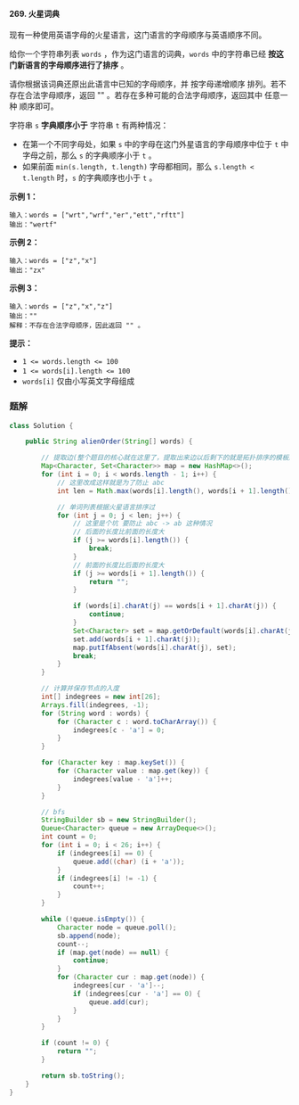 #### 269. 火星词典

现有一种使用英语字母的火星语言，这门语言的字母顺序与英语顺序不同。

给你一个字符串列表 `words` ，作为这门语言的词典，`words` 中的字符串已经 **按这门新语言的字母顺序进行了排序** 。

请你根据该词典还原出此语言中已知的字母顺序，并 按字母递增顺序 排列。若不存在合法字母顺序，返回 "" 。若存在多种可能的合法字母顺序，返回其中 任意一种 顺序即可。

字符串 `s` **字典顺序小于** 字符串 `t` 有两种情况：

* 在第一个不同字母处，如果 `s` 中的字母在这门外星语言的字母顺序中位于 `t` 中字母之前，那么 `s` 的字典顺序小于 `t` 。
* 如果前面 `min(s.length, t.length)` 字母都相同，那么 `s.length < t.length` 时，`s` 的字典顺序也小于 `t` 。

**示例 1：**

```shell
输入：words = ["wrt","wrf","er","ett","rftt"]
输出："wertf"
```

**示例 2：**

```shell
输入：words = ["z","x"]
输出："zx"
```

**示例 3：**

```shell
输入：words = ["z","x","z"]
输出：""
解释：不存在合法字母顺序，因此返回 "" 。
```

**提示：**

- `1 <= words.length <= 100`
- `1 <= words[i].length <= 100`
- `words[i]` 仅由小写英文字母组成

### 题解

```java
class Solution {

    public String alienOrder(String[] words) {

        // 提取边(整个题目的核心就在这里了，提取出来边以后剩下的就是拓扑排序的模板题了)
        Map<Character, Set<Character>> map = new HashMap<>();
        for (int i = 0; i < words.length - 1; i++) {
            // 这里改成这样就是为了防止 abc
            int len = Math.max(words[i].length(), words[i + 1].length());

            // 单词列表根据火星语言排序过
            for (int j = 0; j < len; j++) {
                // 这里是个坑 要防止 abc -> ab 这种情况
                // 后面的长度比前面的长度大
                if (j >= words[i].length()) {
                    break;
                }
                // 前面的长度比后面的长度大
                if (j >= words[i + 1].length()) {
                    return "";
                }

                if (words[i].charAt(j) == words[i + 1].charAt(j)) {
                    continue;
                }
                Set<Character> set = map.getOrDefault(words[i].charAt(j), new HashSet<Character>());
                set.add(words[i + 1].charAt(j));
                map.putIfAbsent(words[i].charAt(j), set);
                break;
            }
        }

        // 计算并保存节点的入度
        int[] indegrees = new int[26];
        Arrays.fill(indegrees, -1);
        for (String word : words) {
            for (Character c : word.toCharArray()) {
                indegrees[c - 'a'] = 0;
            }
        }

        for (Character key : map.keySet()) {
            for (Character value : map.get(key)) {
                indegrees[value - 'a']++;
            }
        }

        // bfs
        StringBuilder sb = new StringBuilder();
        Queue<Character> queue = new ArrayDeque<>();
        int count = 0;
        for (int i = 0; i < 26; i++) {
            if (indegrees[i] == 0) {
                queue.add((char) (i + 'a'));
            }
            if (indegrees[i] != -1) {
                count++;
            }
        }

        while (!queue.isEmpty()) {
            Character node = queue.poll();
            sb.append(node);
            count--;
            if (map.get(node) == null) {
                continue;
            }
            for (Character cur : map.get(node)) {
                indegrees[cur - 'a']--;
                if (indegrees[cur - 'a'] == 0) {
                    queue.add(cur);
                }
            }
        }

        if (count != 0) {
            return "";
        }

        return sb.toString();
    }
}
```

